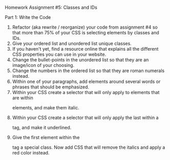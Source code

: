 Homework Assignment #5: Classes and IDs


Part 1: Write the Code
 
1. Refactor (aka rewrite / reorganize) your code from assignment #4 so that more than 75% of your CSS is selecting elements by classes and IDs.
2. Give your ordered list and unordered list unique classes.
3. If you haven't yet, find a resource online that explains all the different CSS properties you can use in your website.
4. Change the bullet-points in the unordered list so that they are an image/icon of your choosing.
5. Change the numbers in the ordered list so that they are roman numerals instead.
6. Within one of your paragraphs, add <span> elements around several words or phrases that should be emphasized.
7. Within your CSS create a selector that will only apply to <span> elements that are within <p> elements, and make them italic.
8. Within your CSS create a selector that will only apply the last <span> within a <p> tag, and make it underlined.
9. Give the first <span> element within the <p> tag a special class. Now add CSS that will remove the italics and apply a red color instead.